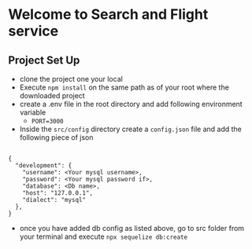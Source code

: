 # Welcome to Search and Flight service

## Project Set Up
- clone the project one your local
- Execute `npm install` on the same path as of your root where the downloaded project
- create a .env file in the root directory and add following environment variable
    - `PORT=3000`
- Inside the `src/config` directory create a `config.json` file and add the following piece of json

```

{
  "development": {
    "username": <Your mysql username>,
    "password": <Your mysql password if>,
    "database": <Db name>,
    "host": "127.0.0.1",
    "dialect": "mysql"
  },
}
```
- once you have added db config as listed above, go to src folder from your terminal and execute `npx sequelize db:create`